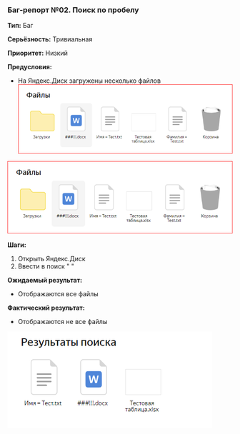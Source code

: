 ### Баг-репорт №02. Поиск по пробелу

**Тип:** Баг

**Серьёзность:** Тривиальная

**Приоритет:** Низкий

**Предусловия:**
- На Яндекс.Диск загружены несколько файлов
![Скриншот файлов](\Task_T2\Screens\Screen2.png "Скриншот файлов")

![Скриншот файлов](https://github.com/Cloud146/SDET-UnitT-Functional-Testing-Test-Design/blob/TaskT2-BugReport/Task_T2/Screens/Screen2.png "Скриншот файлов")


**Шаги:**
1. Открыть Яндекс.Диск
2. Ввести в поиск " "

**Ожидаемый результат:**
- Отображаются все файлы

**Фактический результат:**
- Отображаются не все файлы

![Скриншот фактического результата](\Task_T2\Screens\Screen3.png "Скриншот фактического результата")
